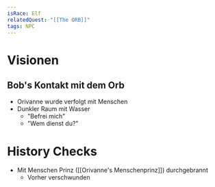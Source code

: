 ```yaml
---
isRace: Elf
relatedQuest: "[[The ORB]]"
tags: NPC
---
```

# Visionen
## Bob's Kontakt mit dem Orb
- Orivanne wurde verfolgt mit Menschen
- Dunkler Raum mit Wasser
	- "Befrei mich"
	- "Wem dienst du?"
# History Checks
- Mit Menschen Prinz ([[Orivanne's Menschenprinz]]) durchgebrannt
	- Vorher verschwunden